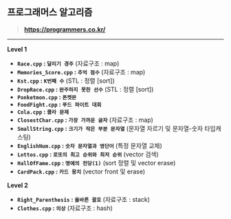 ## 프로그래머스 알고리즘

> **https://programmers.co.kr/**
---

__Level 1__
* **`Race.cpp` : `달리기 경주`** (자료구조 : map)
* **`Memories_Score.cpp` : `추억 점수`** (자료구조 : map)
* **`Kst.cpp` : `K번째 수`** (STL : 정렬 [sort])
* **`DropRace.cpp` : `완주하지 못한 선수`** (STL : 정렬 [sort])
* **`Ponketmon.cpp` : `폰켓몬`**
* **`FoodFight.cpp` : `푸드 파이트 대회`**
* **`Cola.cpp` : `콜라 문제`**
* **`ClosestChar.cpp` : `가장 가까운 글자`** (자료구조 : map)
* **`SmallString.cpp` : `크기가 작은 부분 문자열`** (문자열 자르기 및 문자열-숫자 타입캐스팅)
* **`EnglishNum.cpp` : `숫자 문자열과 영단어`** (특정 문자열 교체)
* **`Lottos.cpp` : `로또의 최고 순위와 최저 순위`** (vector 검색)
* **`HallOfFame.cpp` : `명예의 전당(1)`** (sort 정렬 및 vector erase)
* **`CardPack.cpp` : `카드 뭉치`** (vector front 및 erase)


__Level 2__
* **`Right_Parenthesis` : `올바른 괄호`** (자료구조 : stack)
* **`Clothes.cpp` : `의상`** (자료구조 : hash)